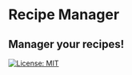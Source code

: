 # Recipe Manager

## Manager your recipes!

[![License: MIT](https://img.shields.io/badge/License-MIT-yellow.svg)](https://opensource.org/licenses/MIT)
